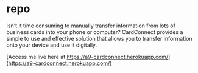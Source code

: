 repo
====

Isn't it time consuming to manually transfer information from lots of business cards into your phone or computer? CardConnect provides a simple to use and effective solution that allows you to transfer information onto your device and use it digitally.

[Access me live here at https://a9-cardconnect.herokuapp.com/](https://a9-cardconnect.herokuapp.com/)
